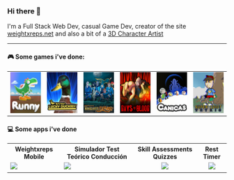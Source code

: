 ### Hi there 👋
I'm a Full Stack Web Dev, casual Game Dev, creator of the site [weightxreps.net](https://weightxreps.net/) and also a bit of a [3D Character Artist](https://www.artstation.com/bandinopla)

--- 

#### :video_game: Some games i've done:
  
<table>
    <tr>
        <td><a href="https://play.google.com/store/apps/details?id=net.weightxreps.runny" target="_blank"><img src="imgs/runny.jpg"/></a></td>
        <td><a href="https://gamejolt.com/games/lucky-duckies/31468" target="_blank"><img src="imgs/ducks.jpg"/></a></td>
        <td><a href="https://gamejolt.com/games/knights-magic/31473" target="_blank"><img src="imgs/magic.jpg"/></a></td>  
    <td><a href="https://gamejolt.com/games/days-of-blood/31621" target="_blank"><img src="imgs/dob.jpg"/></a></td> 
        <td><a href="https://www.flashgamesplayer.com/free/canicas/play.html" target="_blank"><img src="imgs/canicas.jpg"/></a></td>
        <td><a href="https://www.newgrounds.com/portal/view/339067" target="_blank"><img src="imgs/tetris.jpg"/></a></td> 
    </tr>
</table>

#### :computer: Some apps i've done

<table>
  <tr> 
    <th>Weightxreps Mobile</th>
    <th>Simulador Test Teórico Conducción</th>
    <th>Skill Assessments Quizzes</th> 
    <th>Rest Timer</th> 
  </tr>
  <tr>
    <td><a href="https://play.google.com/store/apps/details?id=net.weightxreps.app" target="_blank"><img src="https://play-lh.googleusercontent.com/x936O86mJYRNh_U86dfRW0xxaMEfaSGCr0UZI_vKNQ5gPIgHfu2KKMLJ3bG2cz4RYmk=w416-h235-rw" height="175px"/></a></td>
    <td><a href="https://github.com/bandinopla/simulador-test-de-conducir" target="_blank"><img src="https://camo.githubusercontent.com/ea4ef41bc483e5f7f0b88a45462631854390e17dd83b477bf056907582962ec7/68747470733a2f2f676362612e6769746875622e696f2f4f62656c6973636f2f6865616465722f6865616465722d6c6f676f2e737667" height="175px"/></a></td>
    <td align="center"><a href="https://github.com/bandinopla/skill-assessments-quizzes" target="_blank"><img src="https://github.com/bandinopla/skill-assessments-quizzes/raw/main/cover.jpg" height="175px"/></a></td>
     <td align="center"><a href="https://play.google.com/store/apps/details?id=net.weightxreps.resttimechronometer" target="_blank"><img src="https://play-lh.googleusercontent.com/VdMRZnbTMwcwCWaTvsFlzNo-CEMmHd-94j5BILE2Bdse2qcEIo4BumG4RmsViH0ssAY=w416-h235-rw" height="175px"/></a></td> 
  </tr>
 
  
</table>
<!--
- 🔭 I’m currently working on ...
- 🌱 I’m currently learning ...
- 👯 I’m looking to collaborate on ...
- 🤔 I’m looking for help with ...
- 💬 Ask me about ...
- 📫 How to reach me: ...
- 😄 Pronouns: ...
- ⚡ Fun fact: ...
-->

